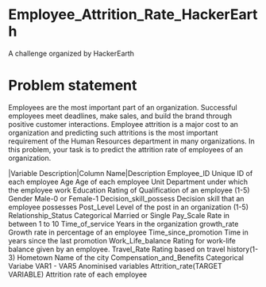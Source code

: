 # Employee_Attrition_Rate_HackerEarth
A challenge organized by HackerEarth

# Problem statement
Employees are the most important part of an organization. Successful employees meet deadlines, make sales, and build the brand through positive customer interactions.
Employee attrition is a major cost to an organization and predicting such attritions is the most important requirement of the Human Resources department in many organizations. In this problem, your task is to predict the attrition rate of employees of an organization. 

|Variable Description|Column Name|Description
Employee_ID 	Unique ID of each employee
Age 	Age of each employee
Unit 	Department under which the employee work
Education 	Rating of Qualification of an employee (1-5)
Gender 	Male-0 or Female-1
Decision_skill_possess 	Decision skill that an employee possesses
Post_Level 	Level of the post in an organization (1-5)
Relationship_Status 	Categorical Married or Single 
Pay_Scale 	Rate in between 1 to 10
Time_of_service 	Years in the organization
growth_rate 	Growth rate in percentage of an employee
Time_since_promotion 	Time in years since the last promotion
Work_Life_balance 	Rating for work-life balance given by an employee.
Travel_Rate 	Rating based on travel history(1-3)
Hometown 	Name of the city
Compensation_and_Benefits 	Categorical Variabe
VAR1 - VAR5 	Anominised variables
Attrition_rate(TARGET VARIABLE) 	Attrition rate of each employee
